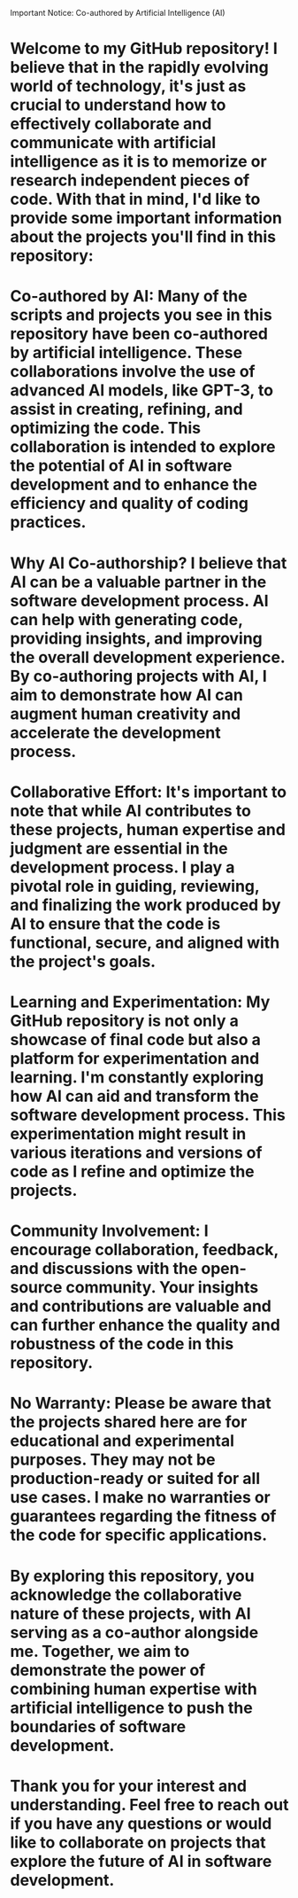 Important Notice: Co-authored by Artificial Intelligence (AI)
# Welcome to my GitHub repository! I believe that in the rapidly evolving world of technology, it's just as crucial to understand how to effectively collaborate and communicate with artificial intelligence as it is to memorize or research independent pieces of code. With that in mind, I'd like to provide some important information about the projects you'll find in this repository:
# Co-authored by AI: Many of the scripts and projects you see in this repository have been co-authored by artificial intelligence. These collaborations involve the use of advanced AI models, like GPT-3, to assist in creating, refining, and optimizing the code. This collaboration is intended to explore the potential of AI in software development and to enhance the efficiency and quality of coding practices.
# Why AI Co-authorship? I believe that AI can be a valuable partner in the software development process. AI can help with generating code, providing insights, and improving the overall development experience. By co-authoring projects with AI, I aim to demonstrate how AI can augment human creativity and accelerate the development process.
# Collaborative Effort: It's important to note that while AI contributes to these projects, human expertise and judgment are essential in the development process. I play a pivotal role in guiding, reviewing, and finalizing the work produced by AI to ensure that the code is functional, secure, and aligned with the project's goals.
# Learning and Experimentation: My GitHub repository is not only a showcase of final code but also a platform for experimentation and learning. I'm constantly exploring how AI can aid and transform the software development process. This experimentation might result in various iterations and versions of code as I refine and optimize the projects.
# Community Involvement: I encourage collaboration, feedback, and discussions with the open-source community. Your insights and contributions are valuable and can further enhance the quality and robustness of the code in this repository.
# No Warranty: Please be aware that the projects shared here are for educational and experimental purposes. They may not be production-ready or suited for all use cases. I make no warranties or guarantees regarding the fitness of the code for specific applications.
# By exploring this repository, you acknowledge the collaborative nature of these projects, with AI serving as a co-author alongside me. Together, we aim to demonstrate the power of combining human expertise with artificial intelligence to push the boundaries of software development.
# Thank you for your interest and understanding. Feel free to reach out if you have any questions or would like to collaborate on projects that explore the future of AI in software development.
